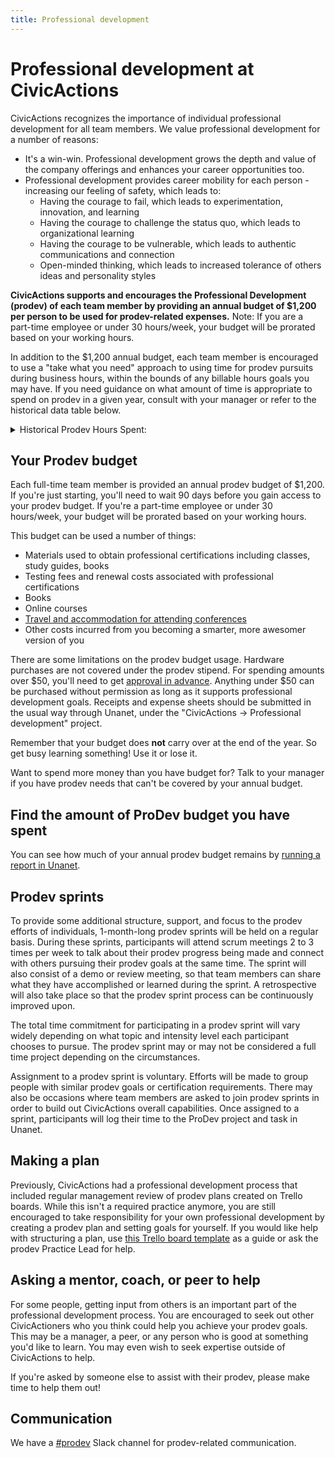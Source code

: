 ```yaml
---
title: Professional development
---
```


# Professional development at CivicActions

CivicActions recognizes the importance of individual professional development for all team members. We value professional development for a number of reasons:

- It's a win-win. Professional development grows the depth and value of the company offerings and enhances your career opportunities too.
- Professional development provides career mobility for each person - increasing our feeling of safety, which leads to:
    - Having the courage to fail, which leads to experimentation, innovation, and learning
    - Having the courage to challenge the status quo, which leads to organizational learning
    - Having the courage to be vulnerable, which leads to authentic communications and connection
    - Open-minded thinking, which leads to increased tolerance of others ideas and personality styles

<!-- prettier-ignore-start -->
**CivicActions supports and encourages the Professional Development (prodev) of each team member by providing an annual budget of $1,200 per person to be used for prodev-related expenses.** Note: If you are a part-time employee or under 30 hours/week, your budget will be prorated based on your working hours.

In addition to the $1,200 annual budget, each team member is encouraged to use a "take what you need" approach to using time for prodev pursuits during business hours, within the bounds of any billable hours goals you may have. If you need guidance on what amount of time is appropriate to spend on prodev in a given year, consult with your manager or refer to the historical data table below.
<!-- prettier-ignore-end -->

<details markdown><summary>Historical Prodev Hours Spent:</summary>

| Year | Company-wide Prodev Hours Used | # People Billing Prodev Hours | Average Prodev Hours Used Per Person Annually |
| ---- | ------------------------------ | ----------------------------- | --------------------------------------------- |
| 2015 | 599.25                         | 19                            | 31.5                                          |
| 2016 | 963.5                          | 28                            | 34.4                                          |
| 2017 | 1620                           | 35                            | 46.3                                          |
| 2018 | 1736                           | 44                            | 39.5                                          |
| 2019 | 1668                           | 56                            | 29.8                                          |

_\*Snapshot from February 12, 2020._

</details>

## Your Prodev budget

<!-- prettier-ignore -->
Each full-time team member is provided an annual prodev budget of $1,200. If you're just starting, you'll need to wait 90 days before you gain access to your prodev budget. If you're a part-time employee or under 30 hours/week, your budget will be prorated based on your working hours.

This budget can be used a number of things:

- Materials used to obtain professional certifications including classes, study guides, books
- Testing fees and renewal costs associated with professional certifications
- Books
- Online courses
- [Travel and accommodation for attending conferences](../company-policies/travel-time-tracking-and-expenses.md)
- Other costs incurred from you becoming a smarter, more awesomer version of you

There are some limitations on the prodev budget usage. Hardware purchases are not covered under the prodev stipend. For spending amounts over $50, you'll need to get [approval in advance](../company-policies/expenses.md). Anything under $50 can be purchased without permission as long as it supports professional development goals. Receipts and expense sheets should be submitted in the usual way through Unanet, under the "CivicActions -> Professional development" project.

Remember that your budget does **not** carry over at the end of the year. So get busy learning something! Use it or lose it.

Want to spend more money than you have budget for? Talk to your manager if you have prodev needs that can't be covered by your annual budget.

## Find the amount of ProDev budget you have spent

You can see how much of your annual prodev budget remains by [running a report in Unanet](https://docs.google.com/document/d/1SapLducq7CEZ-mmJ5m1O2C0l4dFKRZ3ACuhJetVP2HY/edit).

## Prodev sprints

To provide some additional structure, support, and focus to the prodev efforts of individuals, 1-month-long prodev sprints will be held on a regular basis. During these sprints, participants will attend scrum meetings 2 to 3 times per week to talk about their prodev progress being made and connect with others pursuing their prodev goals at the same time. The sprint will also consist of a demo or review meeting, so that team members can share what they have accomplished or learned during the sprint. A retrospective will also take place so that the prodev sprint process can be continuously improved upon.

The total time commitment for participating in a prodev sprint will vary widely depending on what topic and intensity level each participant chooses to pursue. The prodev sprint may or may not be considered a full time project depending on the circumstances.

Assignment to a prodev sprint is voluntary. Efforts will be made to group people with similar prodev goals or certification requirements. There may also be occasions where team members are asked to join prodev sprints in order to build out CivicActions overall capabilities. Once assigned to a sprint, participants will log their time to the ProDev project and task in Unanet.

## Making a plan

Previously, CivicActions had a professional development process that included regular management review of prodev plans created on Trello boards. While this isn't a required practice anymore, you are still encouraged to take responsibility for your own professional development by creating a prodev plan and setting goals for yourself. If you would like help with structuring a plan, use [this Trello board template](https://trello.com/b/p7FOD0Ju/template-professional-development-and-community-participation) as a guide or ask the prodev Practice Lead for help.

## Asking a mentor, coach, or peer to help

For some people, getting input from others is an important part of the professional development process. You are encouraged to seek out other CivicActioners who you think could help you achieve your prodev goals. This may be a manager, a peer, or any person who is good at something you'd like to learn. You may even wish to seek expertise outside of CivicActions to help.

If you're asked by someone else to assist with their prodev, please make time to help them out!

## Communication

We have a [#prodev](https://civicactions.slack.com/messages/prodev) Slack channel for prodev-related communication.
